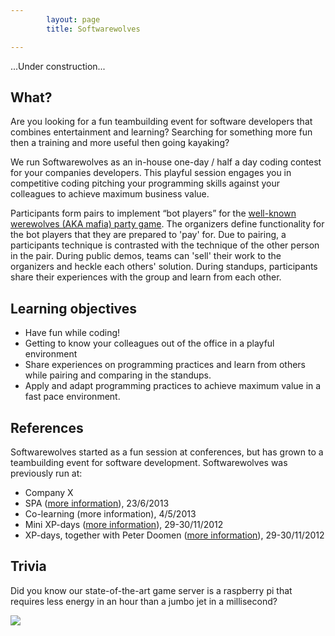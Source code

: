```yaml
---
        layout: page
        title: Softwarewolves

---
```



...Under construction...

What?
---

Are you looking for a fun teambuilding event for software developers that combines entertainment and learning? Searching for something more fun then a training and more useful then going kayaking?

We run Softwarewolves as an in-house one-day / half a day coding contest for your companies developers. This playful session engages you in competitive coding pitching your programming skills against your colleagues to achieve maximum business value.

Participants form pairs to implement “bot players” for the [well-known werewolves (AKA mafia) party game](about). The organizers define functionality for the bot players that they are prepared to 'pay' for. Due to pairing, a participants technique is contrasted with the technique of the other person in the pair. During public demos, teams can 'sell' their work to the organizers and heckle each others' solution. During standups, participants share their experiences with the group and learn from each other. 

Learning objectives
---

- Have fun while coding!
- Getting to know your colleagues out of the office in a playful environment 
- Share experiences on programming practices and learn from others while pairing and comparing in the standups.
- Apply and adapt programming practices to achieve maximum value in a fast pace environment.


References
---

Softwarewolves started as a fun session at conferences, but has grown to a teambuilding event for software development. Softwarewolves was previously run at:

- Company X
- SPA ([more information](http://www.spaconference.org/spa2013/)), 23/6/2013
- Co-learning (more information), 4/5/2013
- Mini XP-days ([more information](http://www.xpdays.net/Xpday2013/Mini%20XPDay/About.html)), 29-30/11/2012
- XP-days, together with Peter Doomen ([more information](http://www.xpdays.net/Xpday2013/XPDays/About.html)), 29-30/11/2012


Trivia
---
Did you know our state-of-the-art game server is a raspberry pi that requires less energy in an hour than a jumbo jet in a millisecond? 

![](https://raw.github.com/softwarewolves/softwarewolves.github.io/master/images/pi.jpg)
